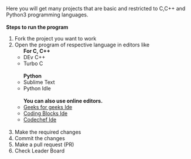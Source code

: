 Here you will get many projects that are basic and restricted to C,C++ and Python3 programming languages.<BR><BR>
<B> Steps to run the program</B>
<ol>
  <li>Fork the project you want to work
  <li>Open the program of respective language in editors like
    <ul><b>For C, C++</b>
      <li>DEv C++
      <li>Turbo C
    </ul>
    <br>
    <ul><b>Python</b>
      <li>Sublime Text
        <li>Python Idle
    </ul>
    <br>
    <ul><b> You can also use online editors.</b>
      <li><A href="https://ide.geeksforgeeks.org/">Geeks for geeks Ide</A>
        <li><A href="https://ide.codingblocks.com/">Coding Blocks Ide</A>
          <li><A href="https://www.codechef.com/ide">Codechef Ide</A>
    </ul>
    <br>
  <li>Make the required changes
    <li>Commit the changes
      <li>Make a pull request (PR)
        <li> Check Leader Board
          </ol>
           
